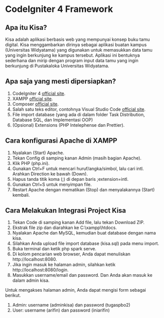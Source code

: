 # CodeIgniter 4 Framework

## Apa itu Kisa?

Kisa adalah aplikasi berbasis web yang mempunyai konsep buku tamu digital. Kisa menggambarkan dirinya sebagai aplikasi buatan kampus (Universitas Widyatama) yang 
digunakan untuk memasukkan data tamu yang ingin berkunjung ke kampus tersebut. Aplikasi ini bentuknya sederhana dan mirip dengan program input data tamu yang 
ingin berkunjung di Pustakaloka Universitas Widyatama.

## Apa saja yang mesti dipersiapkan?

1) CodeIgniter 4 [official site](https://codeigniter.com).
2) XAMPP [official site](https://www.apachefriends.org/).
3) Composer [official site](https://getcomposer.org/).
4) Salah satu teks editor, contohnya Visual Studio Code [official site](https://code.visualstudio.com/).
5) File import database (yang ada di dalam folder Task Distribution, Database SQL, dan Implementasi OOP)
6) (Opsional) Extensions (PHP Intelephense dan Prettier).

## Cara konfigurasi Apache di XAMPP

1) Nyalakan (Start) Apache.
2) Tekan Config di samping kanan Admin (masih bagian Apache).
3) Klik PHP (php.ini).
4) Gunakan Ctrl+F untuk mencari huruf/angka/simbol, lalu cari intl. Arahkan Direction ke bawah (Down).
5) Hapus tanda titik koma (;) di depan baris ;extension=intl.
6) Gunakan Ctrl+S untuk menyimpan file.
7) Restart Apache dengan mematikan (Stop) dan menyalakannya (Start) kembali.

## Cara Melakukan Integrasi Project Kisa

1) Tekan Code di samping kanan Add file, lalu tekan Download ZIP.
2) Ekstrak file zip dan diarahkan ke C:\xampp\htdocs.
3) Nyalakan Apache dan MySQL, kemudian buat database dengan nama kisa.
4) Silahkan Anda upload file import database (kisa.sql) pada menu import.
5) Buka terminal dan ketik php spark serve.
6) Di kolom pencarian web browser, Anda dapat menuliskan http://localhost:8080.
7) Jika ingin masuk ke halaman admin, silahkan ketik http://localhost:8080/login.
8) Masukkan username/email dan password. Dan Anda akan masuk ke dalam admin kisa.

Untuk mengakses halaman admin, Anda dapat mengisi form sebagai berikut.
1) Admin: username (adminkisa) dan password (tugaspbo2)
2) User: username (arifin) dan password (iniarifin)
